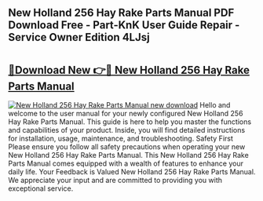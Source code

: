 ## New Holland 256 Hay Rake Parts Manual PDF Download Free - Part-KnK User Guide Repair - Service Owner Edition 4LJsj

# <h2><a href="http://bc86573.oget.top/?id=New+Holland+256+Hay+Rake+Parts+Manual">🔗Download New 👉🔴 New Holland 256 Hay Rake Parts Manual</a></h2>

[![New Holland 256 Hay Rake Parts Manual new download](https://i.imgur.com/5g1atiW.png)](http://bc86573.oget.top/?id=New+Holland+256+Hay+Rake+Parts+Manual)
Hello and welcome to the user manual for your newly configured New Holland 256 Hay Rake Parts Manual. This guide is here to help you master the functions and capabilities of your product. Inside, you will find detailed instructions for installation, usage, maintenance, and troubleshooting. Safety First Please ensure you follow all safety precautions when operating your new New Holland 256 Hay Rake Parts Manual. This New Holland 256 Hay Rake Parts Manual comes equipped with a wealth of features to enhance your daily life. Your Feedback is Valued New Holland 256 Hay Rake Parts Manual. We appreciate your input and are committed to providing you with exceptional service.
